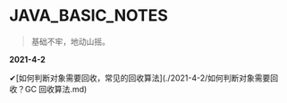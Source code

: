 # JAVA_BASIC_NOTES
> 基础不牢，地动山摇。

**2021-4-2**

✔[如何判断对象需要回收，常见的回收算法](./2021-4-2/如何判断对象需要回收？GC 回收算法.md)